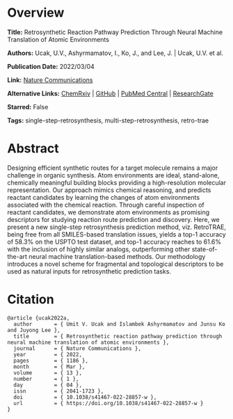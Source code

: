 # Overview
**Title:**
Retrosynthetic Reaction Pathway Prediction Through Neural Machine Translation of Atomic Environments

**Authors:**
Ucak, U.V., Ashyrmamatov, I., Ko, J., and Lee, J. |
Ucak, U.V. et al.

**Publication Date:**
2022/03/04

**Link:**
[Nature Communications](https://www.nature.com/articles/s41467-022-28857-w)

**Alternative Links:**
[ChemRxiv](https://chemrxiv.org/engage/chemrxiv/article-details/620bbaecbd05a0c0fa07bd36) |
[GitHub](https://github.com/knu-lcbc/RetroTRAE) |
[PubMed Central](https://pmc.ncbi.nlm.nih.gov/articles/PMC8897428) |
[ResearchGate](https://www.researchgate.net/publication/359023755_Retrosynthetic_reaction_pathway_prediction_through_neural_machine_translation_of_atomic_environments)

**Starred:**
False

**Tags:**
single-step-retrosynthesis, multi-step-retrosynthesis, retro-trae


# Abstract
Designing efficient synthetic routes for a target molecule remains a major challenge in organic synthesis.
Atom environments are ideal, stand-alone, chemically meaningful building blocks providing a high-resolution molecular representation.
Our approach mimics chemical reasoning, and predicts reactant candidates by learning the changes of atom environments associated with the chemical reaction.
Through careful inspection of reactant candidates, we demonstrate atom environments as promising descriptors for studying reaction route prediction and discovery.
Here, we present a new single-step retrosynthesis prediction method, viz.
RetroTRAE, being free from all SMILES-based translation issues, yields a top-1 accuracy of 58.3% on the USPTO test dataset, and top-1 accuracy reaches to 61.6% with the inclusion of highly similar analogs, outperforming other state-of-the-art neural machine translation-based methods.
Our methodology introduces a novel scheme for fragmental and topological descriptors to be used as natural inputs for retrosynthetic prediction tasks.


# Citation
```
@article {ucak2022a,
  author       = { Umit V. Ucak and Islambek Ashyrmamatov and Junsu Ko and Juyong Lee },
  title        = { Retrosynthetic reaction pathway prediction through neural machine translation of atomic environments },
  journal      = { Nature Communications },
  year         = { 2022,
  pages        = { 1186 },
  month        = { Mar },
  volume       = { 13 },
  number       = { 1 },
  day          = { 04 },
  issn         = { 2041-1723 },
  doi          = { 10.1038/s41467-022-28857-w },
  url          = { https://doi.org/10.1038/s41467-022-28857-w }
}
```
